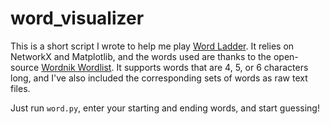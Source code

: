# word_visualizer

This is a short script I wrote to help me play [Word Ladder](https://en.wikipedia.org/wiki/Word_ladder).
It relies on NetworkX and Matplotlib, and the words used are thanks to the open-source [Wordnik Wordlist](https://github.com/wordnik/wordlist). It supports words that are 4, 5, or 6 characters long, and I've also included the corresponding sets of words as raw text files.

Just run `word.py`, enter your starting and ending words, and start guessing!
